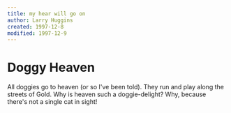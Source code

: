 ```yaml
---
title: my hear will go on
author: Larry Huggins
created: 1997-12-8
modified: 1997-12-9
---
```


# Doggy Heaven

All doggies go to heaven (or so I've been told). 
They run and play along the streets of Gold. 
Why is heaven such a doggie-delight? 
Why, because there's not a single cat in sight!

